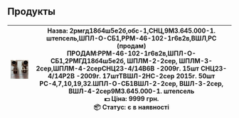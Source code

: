 ## Продукты

| ![Продукт 1](res/images/2РМГД.jpg) | **Назва:** 2рмгд18б4ш5е2б,обс-1,СНЦ,9М3.645.000-1. штепсель,ШПЛ-О-СБ1,РРМ-46-102-1г6в2в,ВШЛ,РС  (продам) <br> ПРОДАМ:РРМ-46-102-1г6в2в,ШПЛ-О-СБ1,2РМГД18б4ш5е2б, ШПЛМ-2-2сер, ШПЛМ-3-2сер,ШПЛМ-4-2серСНЦ23-4/14В6В -2009г. 15шт СНЦ23-4/14Р2В -2009г. 17штТВШЛ-2НС-2сер 2015г. 50шт РС-4,7,10,19,32.ШПЛ-О-СБ1ВШЛ-2-2сер, ВШЛ-3-2сер, ВШЛ-4-2сер9М3.645.000-1. штепсель <br> 💵 **Ціна:**  9999 грн. <br> 📦 **Cтатус:** є в наявності |
|----------------------------------------------|-----------------------------------------------------------------------------------------------------------------------------------------|

<!--

-->
